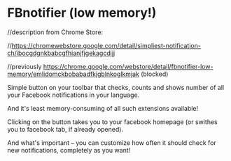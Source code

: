 # FBnotifier (low memory!)

//description from Chrome Store:

//https://chromewebstore.google.com/detail/simpliest-notification-ch/ibocgdgnkbabcgfhianjfjgekagcdjjj

//previously https://chrome.google.com/webstore/detail/fbnotifier-low-memory/emlidomckbobabadfkjgblnkoglkmjak (blocked)

Simple button on your toolbar that checks, counts and shows number of all your Facebook notifications in your language.

And it's least memory-consuming of all such extensions available!

Clicking on the button takes you to your facebook homepage (or swithes you to facebook tab, if already opened).

And what's important – you can customize how often it should check for new notifications, completely as you want!
